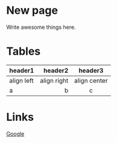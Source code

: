 # New page

Write awesome things here.

# Tables

|header1|header2|header3|
|:--|--:|:--:|
|align left|align right|align center|
|a|b|c|

# Links

[Google](http://google.co.jp)